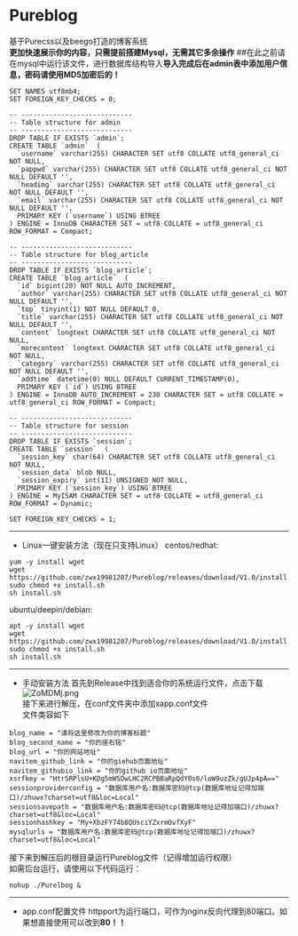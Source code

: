 # Pureblog
基于Purecss以及beego打造的博客系统  
**更加快速展示你的内容，只需提前搭建Mysql，无需其它多余操作**
##在此之前请在mysql中运行该文件，进行数据库结构导入**导入完成后在admin表中添加用户信息，密码请使用MD5加密后的！**
```
SET NAMES utf8mb4;
SET FOREIGN_KEY_CHECKS = 0;

-- ----------------------------
-- Table structure for admin
-- ----------------------------
DROP TABLE IF EXISTS `admin`;
CREATE TABLE `admin`  (
  `username` varchar(255) CHARACTER SET utf8 COLLATE utf8_general_ci NOT NULL,
  `pappwd` varchar(255) CHARACTER SET utf8 COLLATE utf8_general_ci NOT NULL DEFAULT '',
  `headimg` varchar(255) CHARACTER SET utf8 COLLATE utf8_general_ci NOT NULL DEFAULT '',
  `email` varchar(255) CHARACTER SET utf8 COLLATE utf8_general_ci NOT NULL DEFAULT '',
  PRIMARY KEY (`username`) USING BTREE
) ENGINE = InnoDB CHARACTER SET = utf8 COLLATE = utf8_general_ci ROW_FORMAT = Compact;

-- ----------------------------
-- Table structure for blog_article
-- ----------------------------
DROP TABLE IF EXISTS `blog_article`;
CREATE TABLE `blog_article`  (
  `id` bigint(20) NOT NULL AUTO_INCREMENT,
  `author` varchar(255) CHARACTER SET utf8 COLLATE utf8_general_ci NOT NULL DEFAULT '',
  `top` tinyint(1) NOT NULL DEFAULT 0,
  `title` varchar(255) CHARACTER SET utf8 COLLATE utf8_general_ci NOT NULL DEFAULT '',
  `content` longtext CHARACTER SET utf8 COLLATE utf8_general_ci NOT NULL,
  `morecontent` longtext CHARACTER SET utf8 COLLATE utf8_general_ci NOT NULL,
  `category` varchar(255) CHARACTER SET utf8 COLLATE utf8_general_ci NOT NULL DEFAULT '',
  `addtime` datetime(0) NULL DEFAULT CURRENT_TIMESTAMP(0),
  PRIMARY KEY (`id`) USING BTREE
) ENGINE = InnoDB AUTO_INCREMENT = 230 CHARACTER SET = utf8 COLLATE = utf8_general_ci ROW_FORMAT = Compact;

-- ----------------------------
-- Table structure for session
-- ----------------------------
DROP TABLE IF EXISTS `session`;
CREATE TABLE `session`  (
  `session_key` char(64) CHARACTER SET utf8 COLLATE utf8_general_ci NOT NULL,
  `session_data` blob NULL,
  `session_expiry` int(11) UNSIGNED NOT NULL,
  PRIMARY KEY (`session_key`) USING BTREE
) ENGINE = MyISAM CHARACTER SET = utf8 COLLATE = utf8_general_ci ROW_FORMAT = Dynamic;

SET FOREIGN_KEY_CHECKS = 1;

```
***
+ Linux一键安装方法（现在只支持Linux）
centos/redhat:  
```
yum -y install wget
wget https://github.com/zwx19981207/Pureblog/releases/download/V1.0/install.sh
sudo chmod +x install.sh
sh install.sh
```
ubuntu/deepin/debian:  
```
apt -y install wget
wget https://github.com/zwx19981207/Pureblog/releases/download/V1.0/install.sh
sudo chmod +x install.sh
sh install.sh
```
***
+ 手动安装方法
首先到Release中找到适合你的系统运行文件，点击下载  
![ZoMDMj.png](https://s2.ax1x.com/2019/07/15/ZoMDMj.png)  
接下来进行解压，在conf文件夹中添加xapp.conf文件  
文件类容如下  
```
blog_name = "请将这里修改为你的博客标题"
blog_second_name = "你的座右铭"
blog_url = "你的网站地址"
navitem_github_link = "你的giehub页面地址"
navitem_githubio_link = "你的github io页面地址"
xsrfkey = "Htr5RPlsU+KDg5mW5DwLHC2RCPBBaRpQdY0s0/loW9uzZk/gUJp4pA=="
sessionproviderconfig = "数据库用户名:数据库密码@tcp(数据库地址记得加端口)/zhuwx?charset=utf8&loc=Local"
sessionsavepath = "数据库用户名:数据库密码@tcp(数据库地址记得加端口)/zhuwx?charset=utf8&loc=Local"
sessionhashkey = "My+XbzFY74b8QUsciYZxrmOvfXyF"
mysqlurls = "数据库用户名:数据库密码@tcp(数据库地址记得加端口)/zhuwx?charset=utf8&loc=Local"
```
接下来到解压后的根目录运行Pureblog文件（记得增加运行权限）  
如需后台运行，请使用以下代码运行：  
```
nohup ./Purelbog &
```
***
+ app.conf配置文件
httpport为运行端口，可作为nginx反向代理到80端口。如果想直接使用可以改到**80！！**
